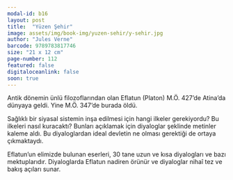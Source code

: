 ```yaml
---
modal-id: b16
layout: post
title:  "Yüzen Şehir"
image: assets/img/book-img/yuzen-sehir/y-sehir.jpg
author: "Jules Verne"
barcode: 9789783817746
size: "21 x 12 cm"
page-number: 112
featured: false
digitaloceanlink: false
soon: true
---
```


Antik dönemin ünlü filozoflarından olan Eflatun (Platon) M.Ö. 427’de Atina’da dünyaya geldi. Yine M.Ö. 347’de burada öldü.

Sağlıklı bir siyasal sistemin inşa edilmesi için hangi ilkeler gerekiyordu? Bu ilkeleri nasıl kuracaktı? Bunları açıklamak için diyaloglar şeklinde metinler kaleme aldı. Bu diyaloglardan ideal devletin ne olması gerektiği de ortaya çıkmaktaydı.

Eflatun’un elimizde bulunan eserleri, 30 tane uzun ve kısa diyalogları ve bazı mektuplarıdır. Diyaloglarda Eflatun nadiren  örünür ve diyaloglar nihaî tez ve bakış açıları sunar.